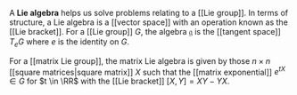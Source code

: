 A **Lie algebra** helps us solve problems relating to a [[Lie group]]. In terms of structure, a Lie algebra is a [[vector space]] with an operation known as the [[Lie bracket]]. For a [[Lie group]] $G$, the algebra $\mathfrak{g}$ is the [[tangent space]] $T_eG$ where $e$ is the identity on $G$. 


For a [[matrix Lie group]], the matrix Lie algebra is given by those $n \times n$ [[square matrices|square matrix]] $X$ such that the [[matrix exponential]] $e^{tX} \in G$ for $t \in \RR$ with the [[Lie bracket]] $[X,Y]=XY-YX$. 
